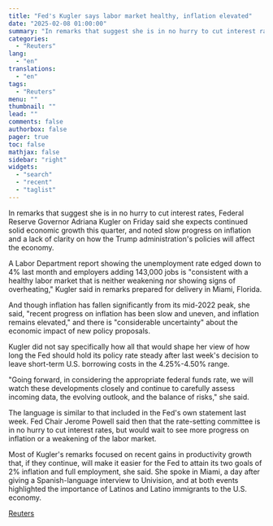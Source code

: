 ```yaml
---
title: "Fed's Kugler says labor market healthy, inflation elevated"
date: "2025-02-08 01:00:00"
summary: "In remarks that suggest she is in no hurry to cut interest rates, Federal Reserve Governor Adriana Kugler on Friday said she expects continued solid economic growth this quarter, and noted slow progress on inflation and a lack of clarity on how the Trump administration's policies will affect the economy.A..."
categories:
  - "Reuters"
lang:
  - "en"
translations:
  - "en"
tags:
  - "Reuters"
menu: ""
thumbnail: ""
lead: ""
comments: false
authorbox: false
pager: true
toc: false
mathjax: false
sidebar: "right"
widgets:
  - "search"
  - "recent"
  - "taglist"
---
```


In remarks that suggest she is in no hurry to cut interest rates, Federal Reserve Governor Adriana Kugler on Friday said she expects continued solid economic growth this quarter, and noted slow progress on inflation and a lack of clarity on how the Trump administration's policies will affect the economy.

A Labor Department report showing the unemployment rate edged down to 4% last month and employers adding 143,000 jobs is "consistent with a healthy labor market that is neither weakening nor showing signs of overheating," Kugler said in remarks prepared for delivery in Miami, Florida.

And though inflation has fallen significantly from its mid-2022 peak, she said, "recent progress on inflation has been slow and uneven, and inflation remains elevated," and there is "considerable uncertainty" about the economic impact of new policy proposals.

Kugler did not say specifically how all that would shape her view of how long the Fed should hold its policy rate steady after last week's decision to leave short-term U.S. borrowing costs in the 4.25%-4.50% range.

"Going forward, in considering the appropriate federal funds rate, we will watch these developments closely and continue to carefully assess incoming data, the evolving outlook, and the balance of risks," she said.

The language is similar to that included in the Fed's own statement last week. Fed Chair Jerome Powell said then that the rate-setting committee is in no hurry to cut interest rates, but would wait to see more progress on inflation or a weakening of the labor market.

Most of Kugler's remarks focused on recent gains in productivity growth that, if they continue, will make it easier for the Fed to attain its two goals of 2% inflation and full employment, she said. She spoke in Miami, a day after giving a Spanish-language interview to Univision, and at both events highlighted the importance of Latinos and Latino immigrants to the U.S. economy.

[Reuters](https://www.tradingview.com/news/reuters.com,2025:newsml_S0N3OB01L:0-fed-s-kugler-says-labor-market-healthy-inflation-elevated/)
